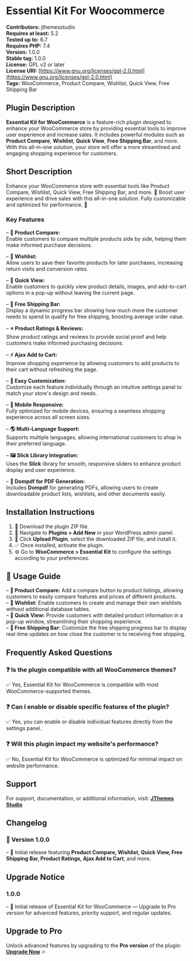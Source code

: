 # Essential Kit For Woocommerce

**Contributors:** jthemesstudio  
**Requires at least:** 5.2  
**Tested up to:** 6.7  
**Requires PHP:** 7.4  
**Version:** 1.0.0  
**Stable tag:** 1.0.0  
**License:** GPL v2 or later  
**License URI:** [https://www.gnu.org/licenses/gpl-2.0.html](https://www.gnu.org/licenses/gpl-2.0.html)  
**Tags:** WooCommerce, Product Compare, Wishlist, Quick View, Free Shipping Bar  

## Plugin Description

**Essential Kit for WooCommerce** is a feature-rich plugin designed to enhance your WooCommerce store by providing essential tools to improve user experience and increase sales. It includes powerful modules such as **Product Compare**, **Wishlist**, **Quick View**, **Free Shipping Bar**, and more. With this all-in-one solution, your store will offer a more streamlined and engaging shopping experience for customers.

## Short Description

Enhance your WooCommerce store with essential tools like Product Compare, Wishlist, Quick View, Free Shipping Bar, and more. 🚀 Boost user experience and drive sales with this all-in-one solution. Fully customizable and optimized for performance. 💯

### Key Features

– **🔄 Product Compare:**  
  Enable customers to compare multiple products side by side, helping them make informed purchase decisions.

– **💖 Wishlist:**  
  Allow users to save their favorite products for later purchases, increasing return visits and conversion rates.

– **👀 Quick View:**  
  Enable customers to quickly view product details, images, and add-to-cart options in a pop-up without leaving the current page.

– **🚚 Free Shipping Bar:**  
  Display a dynamic progress bar showing how much more the customer needs to spend to qualify for free shipping, boosting average order value.

– **⭐ Product Ratings & Reviews:**  
  Show product ratings and reviews to provide social proof and help customers make informed purchasing decisions.

– **⚡ Ajax Add to Cart:**  
  Improve shopping experience by allowing customers to add products to their cart without refreshing the page.

– **🎨 Easy Customization:**  
  Customize each feature individually through an intuitive settings panel to match your store's design and needs.

– **📱 Mobile Responsive:**  
  Fully optimized for mobile devices, ensuring a seamless shopping experience across all screen sizes.

– **🌎 Multi-Language Support:**  
  Supports multiple languages, allowing international customers to shop in their preferred language.

– **🖼️ Slick Library Integration:**  
  Uses the **Slick** library for smooth, responsive sliders to enhance product display and user experience.

– **📄 Dompdf for PDF Generation:**  
  Includes **Dompdf** for generating PDFs, allowing users to create downloadable product lists, wishlists, and other documents easily.

## Installation Instructions

1. 📌 Download the plugin ZIP file.
2. 🔧 Navigate to **Plugins > Add New** in your WordPress admin panel.
3. 📂 Click **Upload Plugin**, select the downloaded ZIP file, and install it.
4. ✅ Once installed, activate the plugin.
5. ⚙️ Go to **WooCommerce > Essential Kit** to configure the settings according to your preferences.

## 📘 Usage Guide

– **🔄 Product Compare:** Add a compare button to product listings, allowing customers to easily compare features and prices of different products.  
– **💖 Wishlist:** Enable customers to create and manage their own wishlists without additional database tables.  
– **👀 Quick View:** Provide customers with detailed product information in a pop-up window, streamlining their shopping experience.  
– **🚚 Free Shipping Bar:** Customize the free shipping progress bar to display real-time updates on how close the customer is to receiving free shipping.

## Frequently Asked Questions

### ❓ Is the plugin compatible with all WooCommerce themes?
✅ Yes, Essential Kit for WooCommerce is compatible with most WooCommerce-supported themes.  

### ❓ Can I enable or disable specific features of the plugin?
✅ Yes, you can enable or disable individual features directly from the settings panel.

### ❓ Will this plugin impact my website's performance?
✅ No, Essential Kit for WooCommerce is optimized for minimal impact on website performance.

## Support

For support, documentation, or additional information, visit: **[JThemes Studio](https://jthemes.com/)**

## Changelog

### 🔹 Version 1.0.0
– 🚀 Initial release featuring **Product Compare, Wishlist, Quick View, Free Shipping Bar, Product Ratings, Ajax Add to Cart**, and more.

## Upgrade Notice

### 1.0.0
– 🚀 Initial release of Essential Kit for WooCommerce — Upgrade to Pro version for advanced features, priority support, and regular updates.

## Upgrade to Pro

Unlock advanced features by upgrading to the **Pro version** of the plugin: **[Upgrade Now](https://jthemes.com/)** 🔥